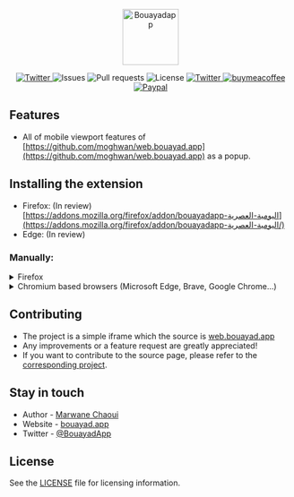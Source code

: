 <p align="center">
  <a href="https://www.bouayad.app" target="blank"><img src="https://github.com/moghwan/web.bouayad.app/blob/master/src/assets/img/favicon.png?raw=true" width="100" alt="Bouayadapp" /></a>
</p>

<p align="center">
  <!--
  <a href="https://addons.mozilla.org/firefox/addon/bouayadapp-اليومية-العصرية/">
    <img src="https://img.shields.io/amo/stars/bouayadapp-اليومية-العصرية?label=Firefox%20Rating&style=flat&logo=firefox" alt="Twitter">
  </a>
  -->
  <a href="https://addons.mozilla.org/firefox/addon/bouayadapp-اليومية-العصرية/">
    <img src="https://img.shields.io/amo/users/bouayadapp-اليومية-العصرية?label=Firefox%20Users&style=flat&logo=firefox" alt="Twitter">
  </a>
  
  <img src="https://img.shields.io/github/issues/moghwan/ext.bouayad.app?color=purple" alt="Issues">
  <img src="https://img.shields.io/github/issues-pr/moghwan/ext.bouayad.app?color=lightgrey" alt="Pull requests">
  <img src="https://img.shields.io/github/license/moghwan/ext.bouayad.app?color=white" alt="License">

  <a href="https://twitter.com/bouayadapp">
    <img src="https://img.shields.io/badge/@bouayadapp-follow-blue.svg?color=9cf" alt="Twitter">
  </a>
  <a href="https://www.buymeacoffee.com/moghwan">
    <img src="https://img.shields.io/badge/buymeacoffee-donate-yellow.svg" alt="buymeacoffee">
  </a>
  <a href="https://paypal.me/chaouimar1">
    <img src="https://img.shields.io/badge/Paypal-donate-navy.svg" alt="Paypal">
  </a>
</p>

## Features
- All of mobile viewport features of [https://github.com/moghwan/web.bouayad.app](https://github.com/moghwan/web.bouayad.app) as a popup.

## Installing the extension
- Firefox: (In review) [https://addons.mozilla.org/firefox/addon/bouayadapp-اليومية-العصرية](https://addons.mozilla.org/firefox/addon/bouayadapp-اليومية-العصرية/)
- Edge: (In review)

### Manually:
<details>
<summary>Firefox</summary>
TBD
</details>
<details>
<summary>Chromium based browsers (Microsoft Edge, Brave, Google Chrome...)</summary>
TBD
</details>

## Contributing
- The project is a simple iframe which the source is [web.bouayad.app](https://web.bouayad.app)
- Any improvements or a feature request are greatly appreciated!
- If you want to contribute to the source page, please refer to the [corresponding project](https://github.com/moghwan/web.bouayad.app).

## Stay in touch
* Author - [Marwane Chaoui](https://twitter.com/moghwan)
* Website - [bouayad.app](https://bouayad.app)
* Twitter - [@BouayadApp](https://twitter.com/bouayadapp)

## License
See the [LICENSE](./LICENSE) file for licensing information.

